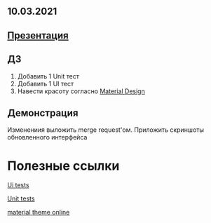 ## 10.03.2021
## [Презентация](https://docs.google.com/presentation/d/18GTNf_A6uB4UYw5DNfzWWtSlaq7R3q5uskBvee988Ck/edit?usp=sharing)

## ДЗ

1. Добавить 1 Unit тест
2. Добавить 1 UI тест
3. Навести красоту согласно [Material Design](https://material.io/design)

## Демонстрация

Изменениия выложить merge request'ом. Приложить скриншоты обновленного интерфейса


# Полезные ссылки

[Ui tests](https://developer.android.com/training/testing/ui-testing/espresso-testing)

[Unit tests](https://developer.android.com/training/testing/unit-testing/local-unit-tests)

[material theme online](https://material.io/resources/color/#!/?view.left=0&view.right=0)




